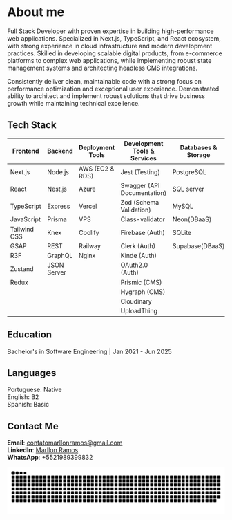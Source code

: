   # About me
Full Stack Developer with proven expertise in building high-performance web applications. Specialized in Next.js, TypeScript, and React ecosystem, with strong experience in cloud infrastructure and modern development practices. Skilled in developing scalable digital products, from e-commerce platforms to complex web applications, while implementing robust state management systems and architecting headless CMS integrations.

Consistently deliver clean, maintainable code with a strong focus on performance optimization and exceptional user experience. Demonstrated ability to architect and implement robust solutions that drive business growth while maintaining technical excellence.

##  Tech Stack

| **Frontend** | **Backend** | **Deployment Tools** | **Development Tools & Services** |  **Databases & Storage**  |
|--------------|-------------|----------------------|----------------------------------|---------------------------|
| Next.js      | Node.js     | AWS (EC2 & RDS)      | Jest (Testing)                   | PostgreSQL                |
| React        | Nest.js     | Azure                | Swagger (API Documentation)      | SQL server                |
| TypeScript   | Express     | Vercel               | Zod (Schema Validation)          | MySQL                     |
| JavaScript   | Prisma      | VPS                  | Class-validator                  | Neon(DBaaS)               |
| Tailwind CSS | Knex        | Coolify              | Firebase (Auth)                  | SQLite                    |
| GSAP         | REST        | Railway              | Clerk (Auth)                     | Supabase(DBaaS)           |
| R3F          | GraphQL     | Nginx                | Kinde (Auth)                     |                           |
| Zustand      | JSON Server |                      | OAuth2.0 (Auth)                  |                           |
| Redux        |             |                      | Prismic (CMS)                    |                           |
|              |             |                      | Hygraph (CMS)                    |                           |
|              |             |                      | Cloudinary                       |                           |
|              |             |                      | UploadThing                      |                           |

##  Education
 Bachelor's in Software Engineering | Jan 2021 - Jun 2025


##  Languages
Portuguese: Native  
English: B2  
Spanish: Basic 


##  Contact Me
 **Email**: [contatomarllonramos@gmail.com](mailto:contatomarllonramos@gmail.com)  
 **LinkedIn**: [Marllon Ramos](https://www.linkedin.com/in/marllonramos/)  
 **WhatsApp**: +5521989399832





<picture>
  <source
    media="(prefers-color-scheme: dark)"
    srcset="https://raw.githubusercontent.com/platane/snk/output/github-contribution-grid-snake-dark.svg"
  />
  <source
    media="(prefers-color-scheme: light)"
    srcset="https://raw.githubusercontent.com/platane/snk/output/github-contribution-grid-snake.svg"
  />
  <img
    alt="github contribution grid snake animation"
    src="https://raw.githubusercontent.com/platane/snk/output/github-contribution-grid-snake.svg"
  />
</picture>


